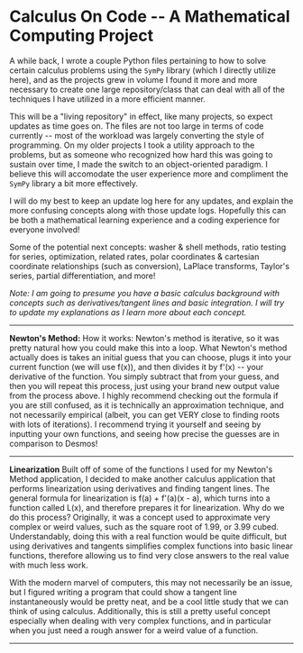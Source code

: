 # Calculus On Code -- A Mathematical Computing Project

A while back, I wrote a couple Python files pertaining to how to solve certain calculus problems using the `SymPy` library (which I directly utilize here), and as the projects grew in volume I found it more and more necessary to create one large repository/class that can deal with all of the techniques I have utilized in a more efficient manner.

This will be a "living repository" in effect, like many projects, so expect updates as time goes on. The files are not too large in terms of code currently -- most of the workload was largely converting the style of programming. On my older projects I took a utility approach to the problems, but as someone who recognized how hard this was going to sustain over time, I made the switch to an object-oriented paradigm. I believe this will accomodate the user experience more and compliment the `SymPy` library a bit more effectively.

I will do my best to keep an update log here for any updates, and explain the more confusing concepts along with those update logs. Hopefully this can be both a mathematical learning experience and a coding experience for everyone involved!

Some of the potential next concepts: washer & shell methods, ratio testing for series, optimization, related rates, polar coordinates & cartesian coordinate relationships (such as conversion), LaPlace transforms, Taylor's series, partial differentiation, and more!

*Note: I am going to presume you have a basic calculus background with concepts such as derivatives/tangent lines and basic integration. I will try to update my explanations as I learn more about each concept.*
_________________________________________________________________________________________________________________________________________________________________________________________________________________________________________________________________________________
**Newton's Method:**
How it works: Newton's method is iterative, so it was pretty natural how you could make this into a loop. What Newton's method actually does is takes an initial guess that you can choose, plugs it into your current function (we will use f(x)), and then divides it by f'(x) -- your derivative of the function. You simply subtract that from your guess, and then you will repeat this process, just using your brand new output value from the process above. I highly recommend checking out the formula if you are still confused, as it is technically an approximation technique, and not necessarily empirical (albeit, you can get VERY close to finding roots with lots of iterations). I recommend trying it yourself and seeing by inputting your own functions, and seeing how precise the guesses are in comparison to Desmos!
_________________________________________________________________________________________________________________________________________________________________________________________________________________________________________________________________________________
**Linearization**
Built off of some of the functions I used for my Newton's Method application, I decided to make another calculus application that performs linearization using derivatives and finding tangent lines. The general formula for linearization is f(a) + f'(a)(x - a), which turns into a function called L(x), and therefore prepares it for linearization. Why do we do this process? Originally, it was a concept used to approximate very complex or weird values, such as the square root of 1.99, or 3.99 cubed. Understandably, doing this with a real function would be quite difficult, but using derivatives and tangents simplifies complex functions into basic linear functions, therefore allowing us to find very close answers to the real value with much less work.

With the modern marvel of computers, this may not necessarily be an issue, but I figured writing a program that could show a tangent line instantaneously would be pretty neat, and be a cool little study that we can think of using calculus. Additionally, this is still a pretty useful concept especially when dealing with very complex functions, and in particular when you just need a rough answer for a weird value of a function.
_________________________________________________________________________________________________________________________________________________________________________________________________________________________________________________________________________________
